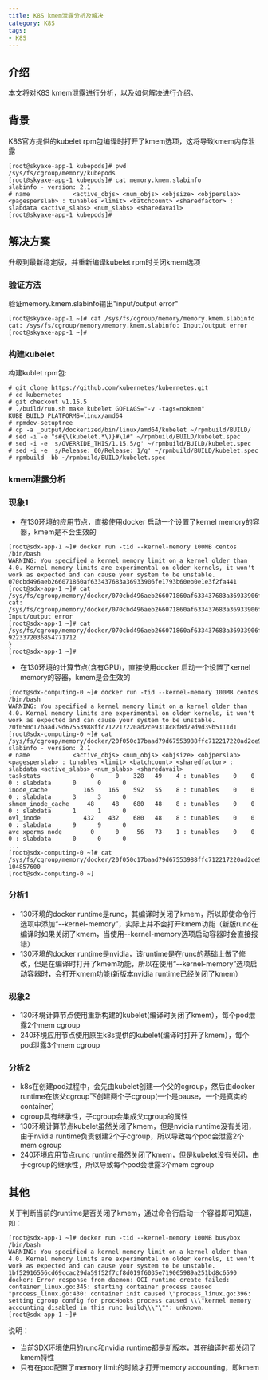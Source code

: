 ```yaml
---
title: K8S kmem泄露分析及解决
category: K8S
tags:
- K8S
---
```



## 介绍

本文将对K8S kmem泄露进行分析，以及如何解决进行介绍。

<!--more-->


## 背景

K8S官方提供的kubelet rpm包编译时打开了kmem选项，这将导致kmem内存泄露
```
[root@skyaxe-app-1 kubepods]# pwd
/sys/fs/cgroup/memory/kubepods
[root@skyaxe-app-1 kubepods]# cat memory.kmem.slabinfo
slabinfo - version: 2.1
# name            <active_objs> <num_objs> <objsize> <objperslab> <pagesperslab> : tunables <limit> <batchcount> <sharedfactor> : slabdata <active_slabs> <num_slabs> <sharedavail>
[root@skyaxe-app-1 kubepods]#
```

## 解决方案

升级到最新稳定版，并重新编译kubelet rpm时关闭kmem选项


### 验证方法

验证memory.kmem.slabinfo输出"input/output error"
```
[root@skyaxe-app-1 ~]# cat /sys/fs/cgroup/memory/memory.kmem.slabinfo
cat: /sys/fs/cgroup/memory/memory.kmem.slabinfo: Input/output error
[root@skyaxe-app-1 ~]#
```


### 构建kubelet

构建kublet rpm包:
```
# git clone https://github.com/kubernetes/kubernetes.git
# cd kubernetes
# git checkout v1.15.5
# ./build/run.sh make kubelet GOFLAGS="-v -tags=nokmem" KUBE_BUILD_PLATFORMS=linux/amd64
# rpmdev-setuptree
# cp -a _output/dockerized/bin/linux/amd64/kubelet ~/rpmbuild/BUILD/
# sed -i -e "s#{\(kubelet.*\)}#\1#" ~/rpmbuild/BUILD/kubelet.spec
# sed -i -e 's/OVERRIDE_THIS/1.15.5/g' ~/rpmbuild/BUILD/kubelet.spec
# sed -i -e 's/Release: 00/Release: 1/g' ~/rpmbuild/BUILD/kubelet.spec
# rpmbuild -bb ~/rpmbuild/BUILD/kubelet.spec
```

### kmem泄露分析

### 现象1

- 在130环境的应用节点，直接使用docker 启动一个设置了kernel memory的容器，kmem是不会生效的
```
[root@sdx-app-1 ~]# docker run -tid --kernel-memory 100MB centos /bin/bash
WARNING: You specified a kernel memory limit on a kernel older than 4.0. Kernel memory limits are experimental on older kernels, it won't work as expected and can cause your system to be unstable.
070cbd496aeb266071860af633437683a36933906fe1793b60eb0e1e3f2fa441
[root@sdx-app-1 ~]# cat /sys/fs/cgroup/memory/docker/070cbd496aeb266071860af633437683a36933906fe1793b60eb0e1e3f2fa441/memory.kmem.slabinfo
cat: /sys/fs/cgroup/memory/docker/070cbd496aeb266071860af633437683a36933906fe1793b60eb0e1e3f2fa441/memory.kmem.slabinfo: Input/output error
[root@sdx-app-1 ~]# cat /sys/fs/cgroup/memory/docker/070cbd496aeb266071860af633437683a36933906fe1793b60eb0e1e3f2fa441/memory.kmem.limit_in_bytes
9223372036854771712
}
[root@sdx-app-1 ~]#
```

- 在130环境的计算节点(含有GPU)，直接使用docker 启动一个设置了kernel memory的容器，kmem是会生效的
```
[root@sdx-computing-0 ~]# docker run -tid --kernel-memory 100MB centos /bin/bash
WARNING: You specified a kernel memory limit on a kernel older than 4.0. Kernel memory limits are experimental on older kernels, it won't work as expected and can cause your system to be unstable.
20f050c17baad79d67553988ffc712217220ad2ce9318c8f8d79d9d39b5111d1
[root@sdx-computing-0 ~]# cat /sys/fs/cgroup/memory/docker/20f050c17baad79d67553988ffc712217220ad2ce9318c8f8d79d9d39b5111d1/memory.kmem.slabinfo
slabinfo - version: 2.1
# name            <active_objs> <num_objs> <objsize> <objperslab> <pagesperslab> : tunables <limit> <batchcount> <sharedfactor> : slabdata <active_slabs> <num_slabs> <sharedavail>
taskstats              0      0    328   49    4 : tunables    0    0    0 : slabdata      0      0      0
inode_cache          165    165    592   55    8 : tunables    0    0    0 : slabdata      3      3      0
shmem_inode_cache     48     48    680   48    8 : tunables    0    0    0 : slabdata      1      1      0
ovl_inode            432    432    680   48    8 : tunables    0    0    0 : slabdata      9      9      0
avc_xperms_node        0      0     56   73    1 : tunables    0    0    0 : slabdata      0      0      0
...
[root@sdx-computing-0 ~]# cat /sys/fs/cgroup/memory/docker/20f050c17baad79d67553988ffc712217220ad2ce9318c8f8d79d9d39b5111d1/memory.kmem.limit_in_bytes
104857600
[root@sdx-computing-0 ~]
```

### 分析1

- 130环境的docker runtime是runc，其编译时关闭了kmem，所以即使命令行选项中添加“--kernel-memory”，实际上并不会打开kmem功能（新版runc在编译时如果关闭了kmem，当使用--kernel-memory选项启动容器时会直接报错）
- 130环境的docker runtime是nvidia，该runtime是在runc的基础上做了修改，但是在编译时打开了kmem功能，所以在使用“--kernel-memory”选项启动容器时，会打开kmem功能(新版本nvidia runtime已经关闭了kmem）

### 现象2

- 130环境计算节点使用重新构建的kubelet(编译时关闭了kmem），每个pod泄露2个mem cgroup
- 240环境应用节点使用原生k8s提供的kubelet(编译时打开了kmem），每个pod泄露3个mem cgroup

### 分析2

- k8s在创建pod过程中，会先由kubelet创建一个父的cgroup，然后由docker runtime在该父cgroup下创建两个子cgroup(一个是pause，一个是真实的container）
- cgroup具有继承性，子cgroup会集成父cgroup的属性
- 130环境计算节点kubelet虽然关闭了kmem，但是nvidia runtime没有关闭，由于nvidia runtime负责创建2个子cgroup，所以导致每个pod会泄露2个mem cgroup
- 240环境应用节点runc runtime虽然关闭了kmem，但是kubelet没有关闭，由于cgroup的继承性，所以导致每个pod会泄露3个mem cgroup


## 其他

关于判断当前的runtime是否关闭了kmem，通过命令行启动一个容器即可知道，如：
```
[root@sdx-app-1 ~]# docker run -tid --kernel-memory 100MB busybox /bin/bash
WARNING: You specified a kernel memory limit on a kernel older than 4.0. Kernel memory limits are experimental on older kernels, it won't work as expected and can cause your system to be unstable.
1bf52916556cd69ccac29da59f52f7cf8d019f6035e719065989a251bd8c6590
docker: Error response from daemon: OCI runtime create failed: container_linux.go:345: starting container process caused "process_linux.go:430: container init caused \"process_linux.go:396: setting cgroup config for procHooks process caused \\\"kernel memory accounting disabled in this runc build\\\"\"": unknown.
[root@sdx-app-1 ~]#
```
说明：
- 当前SDX环境使用的runc和nvidia runtime都是新版本，其在编译时都关闭了kmem特性
- 只有在pod配置了memory limit的时候才打开memory accounting，即kmem

